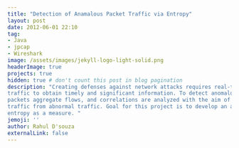 ```yaml
---
title: "Detection of Anamalous Packet Traffic via Entropy"
layout: post
date: 2012-06-01 22:10
tag: 
- Java
- jpcap
- Wireshark
image: /assets/images/jekyll-logo-light-solid.png
headerImage: true
projects: true
hidden: true # don't count this post in blog pagination
description: "Creating defenses against network attacks requires real-time monitoring of network-wide
traffic to obtain timely and significant information. To detect anomalous traffic packets headers,
packets aggregate flows, and correlations are analyzed with the aim of distinguishing normal
traffic from abnormal traffic. Goal for this project is to develop an algorithm for detecting ongoing network attack using
entropy as a measure. "
jemoji: ''
author: Rahul D'souza
externalLink: false
---
```

